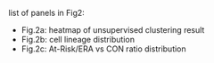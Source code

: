 list of panels in Fig2:
-  Fig.2a: heatmap of unsupervised clustering result
-  Fig.2b: cell lineage distribution
-  Fig.2c: At-Risk/ERA vs CON ratio distribution
